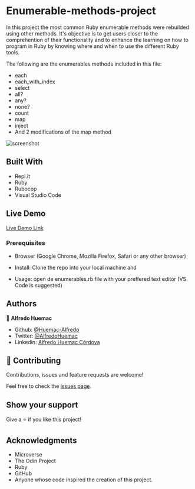 # Enumerable-methods-project
In this project the most common Ruby enumerable methods were rebuilded using other methods. It's objective is   to get users closer to the comprehention of their functionality and to enhance the learning on how to program in Ruby by knowing where and when to use the different Ruby tools.  

The following are the enumerables methods included in this file:
- each
- each_with_index
- select
- all?
- any?
- none?
- count
- map
- inject
- And 2 modifications of the map method

![screenshot](https://github.com/Huemac-Alfredo/Enumerables-project/blob/code/Screen.PNG)

## Built With
- Repl.it
- Ruby
- Rubocop
- Visual Studio Code

## Live Demo

[Live Demo Link](https://repl.it/@huemacAlfredo/EnumerablesProject#main.rb)

### Prerequisites

- Browser (Google Chrome, Mozilla Firefox, Safari or any other browser)

- Install: Clone the repo into your local machine and 

- Usage: open de enumerables.rb file with your preffered text editor (VS Code is suggested)

## Authors

👤 **Alfredo Huemac**

- Github: [@Huemac-Alfredo](https://github.com/Huemac-Alfredo)
- Twitter: [@AlfredoHuemac](https://twitter.com/AlfredoHuemac)
- Linkedin: [Alfredo Huemac Córdova](https://www.linkedin.com/in/alfredo-huemac-c%C3%B3rdova-173b481b2/)

## 🤝 Contributing

Contributions, issues and feature requests are welcome!

Feel free to check the [issues page](https://github.com/Huemac-Alfredo/HTML-CSS-capstone-project/issues).

## Show your support

Give a ⭐️ if you like this project!

## Acknowledgments

- Microverse
- The Odin Project
- Ruby
- GitHub
- Anyone whose code inspired the creation of this project. 